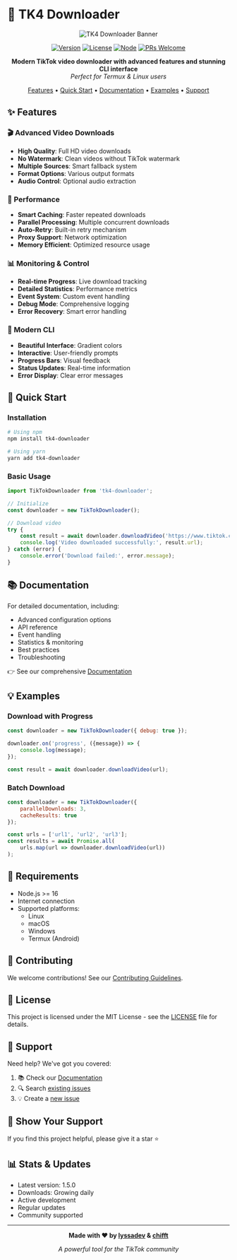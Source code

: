 # 🎥 TK4 Downloader

<div align="center">

![TK4 Downloader Banner](https://media.discordapp.net/attachments/1242993159332565058/1336784608179650710/Screenshot_2025-02-05_19-07-24.png?ex=67a5112e&is=67a3bfae&hm=df66846dd09329ea98a6eef2015b6799f6cdbfb5a37005c6a8f508feeb43472e&=&format=webp&quality=lossless&width=693&height=380)

[![Version](https://img.shields.io/badge/version-1.5.0-blue.svg?style=for-the-badge)](https://github.com/lyssadev/tk4-downloader)
[![License](https://img.shields.io/badge/license-MIT-green.svg?style=for-the-badge)](LICENSE)
[![Node](https://img.shields.io/badge/node-%3E%3D16-brightgreen.svg?style=for-the-badge)](https://nodejs.org)
[![PRs Welcome](https://img.shields.io/badge/PRs-welcome-brightgreen.svg?style=for-the-badge)](https://github.com/lyssadev/tk4-downloader/pulls)

**Modern TikTok video downloader with advanced features and stunning CLI interface**  
*Perfect for Termux & Linux users*

[Features](#features) •
[Quick Start](#quick-start) •
[Documentation](DOCS.md) •
[Examples](#examples) •
[Support](#support)

</div>

## ✨ Features

### 🎬 Advanced Video Downloads
- **High Quality**: Full HD video downloads
- **No Watermark**: Clean videos without TikTok watermark
- **Multiple Sources**: Smart fallback system
- **Format Options**: Various output formats
- **Audio Control**: Optional audio extraction

### 🚀 Performance
- **Smart Caching**: Faster repeated downloads
- **Parallel Processing**: Multiple concurrent downloads
- **Auto-Retry**: Built-in retry mechanism
- **Proxy Support**: Network optimization
- **Memory Efficient**: Optimized resource usage

### 📊 Monitoring & Control
- **Real-time Progress**: Live download tracking
- **Detailed Statistics**: Performance metrics
- **Event System**: Custom event handling
- **Debug Mode**: Comprehensive logging
- **Error Recovery**: Smart error handling

### 🎨 Modern CLI
- **Beautiful Interface**: Gradient colors
- **Interactive**: User-friendly prompts
- **Progress Bars**: Visual feedback
- **Status Updates**: Real-time information
- **Error Display**: Clear error messages

## 🚀 Quick Start

### Installation
```bash
# Using npm
npm install tk4-downloader

# Using yarn
yarn add tk4-downloader
```

### Basic Usage
```javascript
import TikTokDownloader from 'tk4-downloader';

// Initialize
const downloader = new TikTokDownloader();

// Download video
try {
    const result = await downloader.downloadVideo('https://www.tiktok.com/@user/video/1234567890');
    console.log('Video downloaded successfully:', result.url);
} catch (error) {
    console.error('Download failed:', error.message);
}
```

## 📚 Documentation

For detailed documentation, including:
- Advanced configuration options
- API reference
- Event handling
- Statistics & monitoring
- Best practices
- Troubleshooting

👉 See our comprehensive [Documentation](DOCS.md)

## 💡 Examples

### Download with Progress
```javascript
const downloader = new TikTokDownloader({ debug: true });

downloader.on('progress', ({message}) => {
    console.log(message);
});

const result = await downloader.downloadVideo(url);
```

### Batch Download
```javascript
const downloader = new TikTokDownloader({
    parallelDownloads: 3,
    cacheResults: true
});

const urls = ['url1', 'url2', 'url3'];
const results = await Promise.all(
    urls.map(url => downloader.downloadVideo(url))
);
```

## 🔧 Requirements

- Node.js >= 16
- Internet connection
- Supported platforms:
  - Linux
  - macOS
  - Windows
  - Termux (Android)

## 🤝 Contributing

We welcome contributions! See our [Contributing Guidelines](CONTRIBUTING.md).

## 📝 License

This project is licensed under the MIT License - see the [LICENSE](LICENSE) file for details.

## 💬 Support

Need help? We've got you covered:

1. 📚 Check our [Documentation](DOCS.md)
2. 🔍 Search [existing issues](https://github.com/lyssadev/tk4-downloader/issues)
3. 💡 Create a [new issue](https://github.com/lyssadev/tk4-downloader/issues/new)

## 🌟 Show Your Support

If you find this project helpful, please give it a star ⭐️

## 📊 Stats & Updates

- Latest version: 1.5.0
- Downloads: Growing daily
- Active development
- Regular updates
- Community supported

---

<div align="center">

**Made with ❤️ by [lyssadev](https://github.com/lyssadev) & [chifft](https://github.com/chifft)**

*A powerful tool for the TikTok community*

</div>
